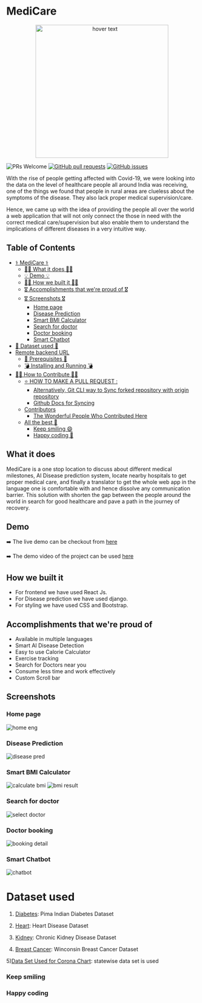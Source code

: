 # MediCare

<p align='center'>
<img src="https://i.postimg.cc/d3vyWw0L/Medicare-Logo.png" width="350" title="hover text">
</p>

<img src="https://img.shields.io/badge/PRs-welcome-brightgreen.svg?style=for-the-badge" alt="PRs Welcome" /> <a href="https://github.com/mohit200008/medi-Care/pulls" target="_blank"><img alt="GitHub pull requests" src="https://img.shields.io/github/issues-pr/mohit200008/medi-Care?style=for-the-badge" /></a> <a href="https://github.com/mohit200008/medi-Care/issues" target="_blank"><img alt="GitHub issues" src="https://img.shields.io/github/issues/mohit200008/medi-Care?style=for-the-badge" /></a> <a href="https://github.com/mohit200008/medi-Care/blob/master/README.md#contributors-" target="_blank"></a>

With the rise of people getting affected with Covid-19, we were looking into the data on the level of healthcare people all around India was receiving, one of the things we found that people in rural areas are clueless about the symptoms of the disease. They also lack proper medical supervision/care.

Hence, we came up with the idea of providing the people all over the world a web application that will not only connect the those in need with the correct medical care/supervision but also enable them to understand the implications of different diseases in a very intuitive way.

## Table of Contents

- [⚕️ MediCare ⚕️](#medicare)
  - [👩‍⚕️ What it does 👩‍⚕️](#what-it-does)
  - [💡 Demo 💡](#demo)
  - [💪🏻 How we built it 💪🏻](#how-we-built-it)
  - [🎖️ Accomplishments that we're proud of 🎖️](#accomplishments-that-were-proud-of)
  - [🎖️ Screenshots 🎖️](#screenshots)
    - [Home page](#home-page)
    - [Disease Prediction](#disease-prediction)
    - [Smart BMI Calculator](#smart-bmi-calculator)
    - [Search for doctor](#search-for-doctor)
    - [Doctor booking](#doctor-booking)
    - [Smart Chatbot](#smart-chatbot)
- [🏥 Dataset used 🏥](#dataset-used)
- [Remote backend URL](#remote-backend-url)
  - [🤔 Prerequisites 🤔](#prerequisites)
  - [💣 Installing and Running 💣](#installing-and-running)
- [🧑‍💻 How to Contribute 🧑‍💻](#how-to-contribute)
  - [⭐  HOW TO MAKE A PULL REQUEST :](#how-to-make-a-pull-request)
    - [Alternatively, Git CLI way to Sync forked repository with origin repository](#alternatively-git-cli-way-to-sync-forked-repository-with-origin-repository)
    - [Github Docs for Syncing](#github-docs-for-syncing)
  - [Contributors](#contributors)
    - [The Wonderful People Who Contributed Here](#the-wonderful-people-who-contributed-here)
  - [All the best 🥇](#all-the-best)
    - [Keep smiling 😄](#keep-smiling)
    - [Happy coding 🥳](#happy-coding)
## What it does

MediCare is a one stop location to discuss about different medical milestones, AI Disease prediction system, locate nearby hospitals to get proper medical care, and finally a translator to get the whole web app in the language one is comfortable with and hence dissolve any communication barrier. This solution with shorten the gap between the people around the world in search for good healthcare and pave a path in the journey of recovery.

## Demo

➡️ The live demo can be checkout from [here](https://medi-care-phi.vercel.app/)

➡️ The demo video of the project can be used [here](https://www.youtube.com/watch?v=C-avaGP2-M8&ab_channel=MohitLamba)

## How we built it

- For frontend we have used React Js.
- For Disease prediction we have used django.
- For styling we have used CSS and Bootstrap.

## Accomplishments that we're proud of

- Available in multiple languages
- Smart AI Disease Detection
- Easy to use Calorie Calculator
- Exercise tracking
- Search for Doctors near you
- Consume less time and work effectively
- Custom Scroll bar

## Screenshots

### Home page

![home eng](./images/img2.jpeg)

### Disease Prediction

![disease pred](./images/img1.jpeg)

### Smart BMI Calculator

![calculate bmi](./images/img3.jpeg)
![bmi result](./images/img5.jpeg)

### Search for doctor

![select doctor](./images/img4.jpeg)

### Doctor booking

![booking detail](./images/img6.jpeg)

### Smart Chatbot

![chatbot](./images/img7.jpeg)

# Dataset used

1) [Diabetes](https://www.kaggle.com/uciml/pima-indians-diabetes-database): Pima Indian Diabetes Dataset

2) [Heart](https://www.kaggle.com/ronitf/heart-disease-uci): Heart Disease Dataset

3) [Kidney](https://www.kaggle.com/mansoordaku/ckdisease): Chronic Kidney Disease Dataset

4) [Breast Cancer](https://www.kaggle.com/uciml/breast-cancer-wisconsin-data): Winconsin Breast Cancer Dataset

5)[Data Set Used for Corona Chart](https://data.covid19india.org/data.json):
statewise data set is used


### Keep smiling

### Happy coding
